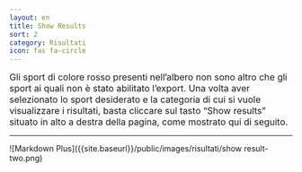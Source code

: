```yaml
---
layout: en
title: Show Results
sort: 2
category: Risultati
icon: fas fa-circle
---
```

<p class="message">
    
</p>

 <font size="3">Gli sport di colore rosso presenti nell’albero non sono altro che gli sport ai quali non è stato abilitato l’export.
Una volta aver selezionato lo sport desiderato e la categoria di cui si vuole visualizzare i risultati, basta cliccare sul tasto “Show results” situato in alto a destra della pagina, come mostrato qui di seguito.</font> 

---

![Markdown Plus]({{site.baseurl}}/public/images/risultati/show result-two.png)